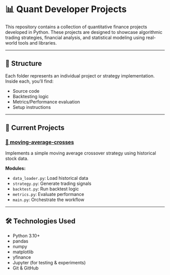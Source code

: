 # 📊 Quant Developer Projects

This repository contains a collection of quantitative finance projects developed in Python. These projects are designed to showcase algorithmic trading strategies, financial analysis, and statistical modeling using real-world tools and libraries.

---

## 🧱 Structure

Each folder represents an individual project or strategy implementation. Inside each, you’ll find:
- Source code
- Backtesting logic
- Metrics/Performance evaluation
- Setup instructions

---

## 🚧 Current Projects

### [📂 moving-average-crosses](./moving-average-crosses)
Implements a simple moving average crossover strategy using historical stock data.

**Modules:**
- `data_loader.py`: Load historical data
- `strategy.py`: Generate trading signals
- `backtest.py`: Run backtest logic
- `metrics.py`: Evaluate performance
- `main.py`: Orchestrate the workflow

---

## 🛠 Technologies Used

- Python 3.10+
- pandas
- numpy
- matplotlib
- yfinance
- Jupyter (for testing & experiments)
- Git & GitHub
